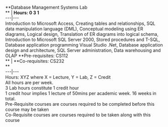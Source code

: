 **Database Management Systems Lab  
** | **Hours: 0 3 1**  
---|---  
Introduction to Microsoft Access, Creating tables and relationships, SQL data manipulation language (DML), Conceptual modeling using ER diagrams, Logical design, Translation of ER diagrams into logical schema, Introduction to Microsoft SQL Server 2000, Stored procedures and T-SQL, Database application programming Visual Studio .Net, Database application design and architecture, SQL Server administration, Data warehousing and OLAP 
**Pre-requisites: CS112  
** | **Co-requisites: CS232  
**  
---|---  
Hours: XYZ where X = Lecture, Y = Lab, Z = Credit  
All hours are per week.  
3 Lab hours constitute 1 credit hour  
1 credit hour implies 1 lecture of 50mins per academic week. 16 weeks in total.  
Pre-Requisite courses are courses required to be completed before this course may be taken  
Co-Requisite courses are courses required to be taken along with this course
